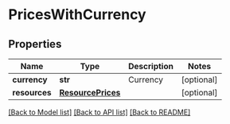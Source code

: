 # PricesWithCurrency

## Properties
Name | Type | Description | Notes
------------ | ------------- | ------------- | -------------
**currency** | **str** | Currency | [optional] 
**resources** | [**ResourcePrices**](ResourcePrices.md) |  | [optional] 

[[Back to Model list]](../README.md#documentation-for-models) [[Back to API list]](../README.md#documentation-for-api-endpoints) [[Back to README]](../README.md)


